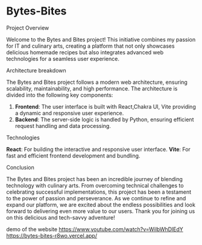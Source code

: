 # Bytes-Bites
Project Overview

Welcome to the Bytes and Bites project! This initiative combines my passion for IT and culinary arts, creating a platform that not only showcases delicious homemade recipes but also integrates advanced web technologies for a seamless user experience.

Architecture breakdown 

The Bytes and Bites project follows a modern web architecture, ensuring scalability, maintainability, and high performance. The architecture is divided into the following key components:

1. **Frontend**: The user interface is built with React,Chakra UI, Vite providing a dynamic and responsive user experience.
2. **Backend**: The server-side logic is handled by Python, ensuring efficient request handling and data processing.


Technologies 

 **React**: For building the interactive and responsive user interface.
  **Vite**: For fast and efficient frontend development and bundling.
  
Conclusion

The Bytes and Bites project has been an incredible journey of blending technology with culinary arts. From overcoming technical challenges to celebrating successful implementations, this project has been a testament to the power of passion and perseverance. As we continue to refine and expand our platform, we are excited about the endless possibilities and look forward to delivering even more value to our users. Thank you for joining us on this delicious and tech-savvy adventure!

demo of the website
https://www.youtube.com/watch?v=WilbWhDlEdY
https://bytes-bites-r8wo.vercel.app/
